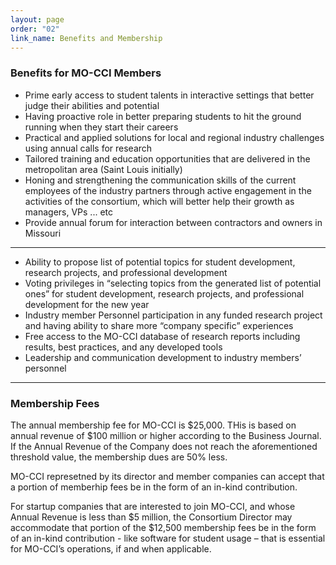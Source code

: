 ```yaml
---
layout: page
order: "02"
link_name: Benefits and Membership
---
```


<div class='card col-md-8 offset-md-2'>
    <div class="card-body">
        <h3>Benefits for MO-CCI Members</h3>
        <ul>
            <li>Prime early access to student talents in interactive settings that better judge their abilities and potential</li>
            <li>Having proactive role in better preparing students to hit the ground running when they start their careers</li>
            <li>Practical and applied solutions for local and regional industry challenges using annual calls for research</li>
            <li>Tailored training and education opportunities that are delivered in the metropolitan area (Saint Louis initially)</li>
            <li>Honing and strengthening the communication skills of the current employees of the industry partners through active engagement in the activities of the consortium, which will better help their growth as managers, VPs ... etc</li>
            <li>Provide annual forum for interaction between contractors and owners in Missouri</li>
        </ul>
        <hr/>
        <ul>
            <li>Ability to propose list of potential topics for student development, research projects, and professional development</li>
            <li>Voting privileges in “selecting topics from the generated list of potential ones” for student development, research projects, and professional development for the new year</li>
            <li>Industry member Personnel participation in any funded research project and having ability to share more “company specific” experiences</li>
            <li>Free access to the MO-CCI database of research reports including results, best practices, and any developed tools</li>
            <li>Leadership and communication development to industry members’ personnel</li>
        </ul>
        <hr/>
        <h3>Membership Fees</h3>
        <p>The annual membership fee for MO-CCI is $25,000. THis is based on annual revenue of $100 million or higher according to the Business Journal. If the Annual Revenue of the Company does not reach the aforementioned threshold value, the membership dues are 50% less.</p>
        <p>MO-CCI represetned by its director and member companies can accept that a portion of memberhip fees be in the form of an in-kind contribution.</p>
        <p>For startup companies that are interested to join MO-CCI, and whose Annual Revenue is less than $5 million, the Consortium Director may accommodate that portion of the $12,500 membership fees be in the form of an in-kind contribution - like software for student usage – that is essential for MO-CCI’s operations, if and when applicable.</p>
    </div>
</div>

<style>
    body {
        background-image: url({{ '/files/backgrounds/workshop-2209239_1920.jpg' | relative_url }});
        background-repeat: no-repeat;
        background-size: cover;
    }
</style>